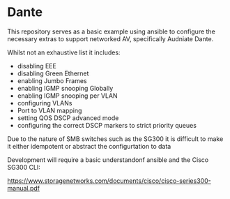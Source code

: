 Dante
=========

This repository serves as a basic example using ansible to configure the necessary extras to support networked AV, specifically Audniate Dante. 

Whilst not an exhaustive list it includes:
- disabling EEE
- disabling Green Ethernet
- enabling Jumbo Frames
- enabling IGMP snooping Globally
- enabling IGMP snooping per VLAN
- configuring VLANs
- Port to VLAN mapping
- setting QOS DSCP advanced mode
- configuring the correct DSCP markers to strict priority queues

Due to the nature of SMB switches such as the SG300 it is difficult to make it either idempotent or abstract the configurtation to data

Development will require a basic understandonf ansible and the Cisco SG300 CLI:

https://www.storagenetworks.com/documents/cisco/cisco-series300-manual.pdf



